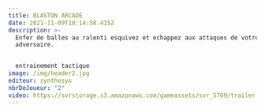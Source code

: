 ```yaml
---
title: BLASTON ARCADE
date: 2021-11-09T10:14:58.415Z
description: >-
  Enfer de balles au ralenti esquivez et echappez aux attaques de votre
  adversaire.


  entrainement tactique
image: /img/header2.jpg
editeur: synthesys
nbrDeJoueur: "2"
video: https://svrstorage.s3.amazonaws.com/gameassets/svr_5769/trailer.webm
---
```

